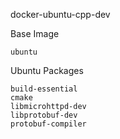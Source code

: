 docker-ubuntu-cpp-dev

Base Image

    ubuntu

Ubuntu Packages

    build-essential
    cmake
    libmicrohttpd-dev 
    libprotobuf-dev 
    protobuf-compiler
    
